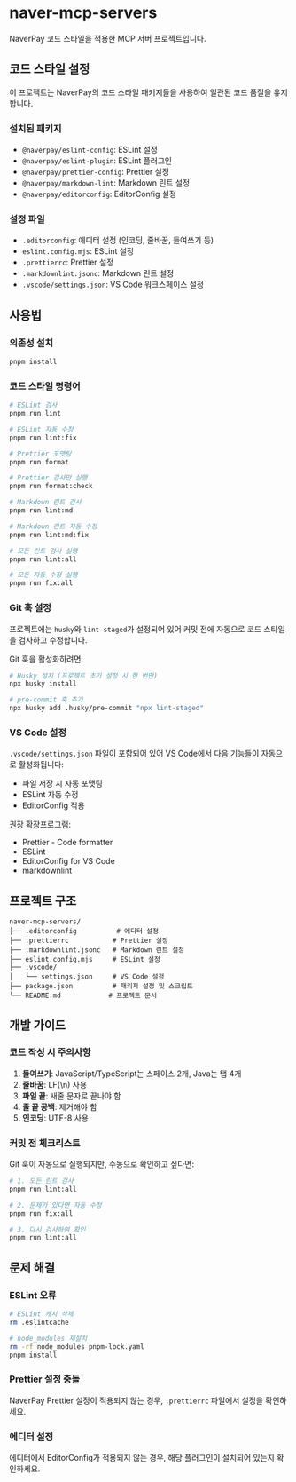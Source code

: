 # naver-mcp-servers

NaverPay 코드 스타일을 적용한 MCP 서버 프로젝트입니다.

## 코드 스타일 설정

이 프로젝트는 NaverPay의 코드 스타일 패키지들을 사용하여 일관된 코드 품질을 유지합니다.

### 설치된 패키지

- `@naverpay/eslint-config`: ESLint 설정
- `@naverpay/eslint-plugin`: ESLint 플러그인
- `@naverpay/prettier-config`: Prettier 설정
- `@naverpay/markdown-lint`: Markdown 린트 설정
- `@naverpay/editorconfig`: EditorConfig 설정

### 설정 파일

- `.editorconfig`: 에디터 설정 (인코딩, 줄바꿈, 들여쓰기 등)
- `eslint.config.mjs`: ESLint 설정
- `.prettierrc`: Prettier 설정
- `.markdownlint.jsonc`: Markdown 린트 설정
- `.vscode/settings.json`: VS Code 워크스페이스 설정

## 사용법

### 의존성 설치

```bash
pnpm install
```

### 코드 스타일 명령어

```bash
# ESLint 검사
pnpm run lint

# ESLint 자동 수정
pnpm run lint:fix

# Prettier 포맷팅
pnpm run format

# Prettier 검사만 실행
pnpm run format:check

# Markdown 린트 검사
pnpm run lint:md

# Markdown 린트 자동 수정
pnpm run lint:md:fix

# 모든 린트 검사 실행
pnpm run lint:all

# 모든 자동 수정 실행
pnpm run fix:all
```

### Git 훅 설정

프로젝트에는 `husky`와 `lint-staged`가 설정되어 있어 커밋 전에 자동으로 코드 스타일을 검사하고 수정합니다.

Git 훅을 활성화하려면:

```bash
# Husky 설치 (프로젝트 초기 설정 시 한 번만)
npx husky install

# pre-commit 훅 추가
npx husky add .husky/pre-commit "npx lint-staged"
```

### VS Code 설정

`.vscode/settings.json` 파일이 포함되어 있어 VS Code에서 다음 기능들이 자동으로 활성화됩니다:

- 파일 저장 시 자동 포맷팅
- ESLint 자동 수정
- EditorConfig 적용

권장 확장프로그램:

- Prettier - Code formatter
- ESLint
- EditorConfig for VS Code
- markdownlint

## 프로젝트 구조

```
naver-mcp-servers/
├── .editorconfig          # 에디터 설정
├── .prettierrc           # Prettier 설정
├── .markdownlint.jsonc   # Markdown 린트 설정
├── eslint.config.mjs     # ESLint 설정
├── .vscode/
│   └── settings.json     # VS Code 설정
├── package.json          # 패키지 설정 및 스크립트
└── README.md            # 프로젝트 문서
```

## 개발 가이드

### 코드 작성 시 주의사항

1. **들여쓰기**: JavaScript/TypeScript는 스페이스 2개, Java는 탭 4개
2. **줄바꿈**: LF(\n) 사용
3. **파일 끝**: 새줄 문자로 끝나야 함
4. **줄 끝 공백**: 제거해야 함
5. **인코딩**: UTF-8 사용

### 커밋 전 체크리스트

Git 훅이 자동으로 실행되지만, 수동으로 확인하고 싶다면:

```bash
# 1. 모든 린트 검사
pnpm run lint:all

# 2. 문제가 있다면 자동 수정
pnpm run fix:all

# 3. 다시 검사하여 확인
pnpm run lint:all
```

## 문제 해결

### ESLint 오류

```bash
# ESLint 캐시 삭제
rm .eslintcache

# node_modules 재설치
rm -rf node_modules pnpm-lock.yaml
pnpm install
```

### Prettier 설정 충돌

NaverPay Prettier 설정이 적용되지 않는 경우, `.prettierrc` 파일에서 설정을 확인하세요.

### 에디터 설정

에디터에서 EditorConfig가 적용되지 않는 경우, 해당 플러그인이 설치되어 있는지 확인하세요.
